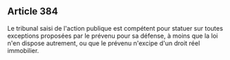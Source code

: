 Article 384
----
Le tribunal saisi de l'action publique est compétent pour statuer sur toutes
exceptions proposées par le prévenu pour sa défense, à moins que la loi n'en
dispose autrement, ou que le prévenu n'excipe d'un droit réel immobilier.
